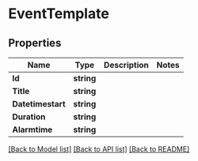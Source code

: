 # EventTemplate

## Properties

Name | Type | Description | Notes
------------ | ------------- | ------------- | -------------
**Id** | **string** |  | 
**Title** | **string** |  | 
**Datetimestart** | **string** |  | 
**Duration** | **string** |  | 
**Alarmtime** | **string** |  | 

[[Back to Model list]](../README.md#documentation-for-models) [[Back to API list]](../README.md#documentation-for-api-endpoints) [[Back to README]](../README.md)



